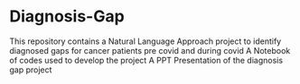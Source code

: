 # Diagnosis-Gap
This repository contains a Natural Language Approach project to identify diagnosed gaps for cancer patients pre covid and during covid 
A Notebook of codes used to develop the project 
A PPT Presentation of the diagnosis gap project
